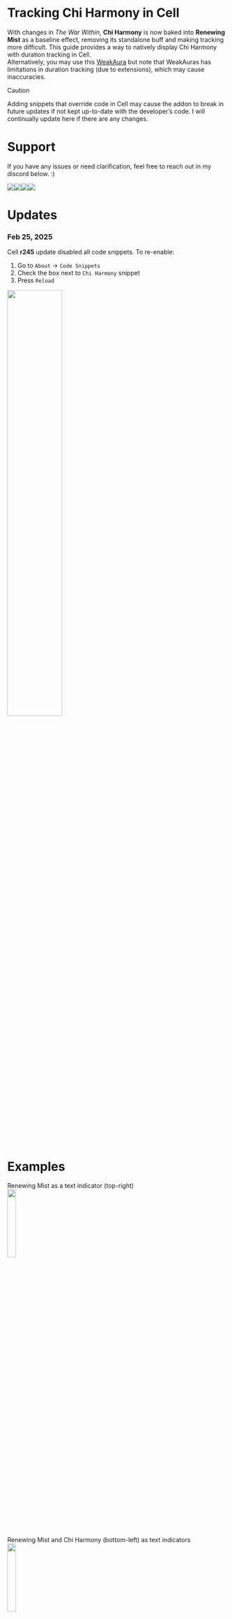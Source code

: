 # Tracking Chi Harmony in Cell
With changes in _The War Within_, **Chi Harmony** is now baked into **Renewing Mist** as a baseline effect, removing its standalone buff and making tracking more difficult. This guide provides a way to natively display Chi Harmony with duration tracking in Cell.  
Alternatively, you may use this [WeakAura](https://wago.io/15YqP_6ut) but note that WeakAuras has limitations in duration tracking (due to extensions), which may cause inaccuracies.

> [!CAUTION]
> Adding snippets that override code in Cell may cause the addon to break in future updates if not kept up-to-date with the developer’s code. I will continually update here if there are any changes.

# Support
If you have any issues or need clarification, feel free to reach out in my discord below. :)

<a target="_blank" href="https://twitch.tv/lolswirl"><img src="https://img.shields.io/badge/twitch-9045ff?style=for-the-badge&logo=twitch&logoColor=white"/></a><a target="_blank" href="https://discord.gg/ZU5rhXtbNd"><img src="https://img.shields.io/badge/discord-5865F2?style=for-the-badge&logo=discord&logoColor=white"/></a><a target="_blank" href="https://wago.io/p/Swirl"><img src="https://img.shields.io/badge/wago-c1272d?style=for-the-badge&logoColor=white"/></a><a target="_blank" href="https://streamelements.com/lolswirl/tip"><img src="https://img.shields.io/badge/support-e694ae?style=for-the-badge&logo=undertale&textColor=white"/></a>

# Updates
### Feb 25, 2025
Cell **r245** update disabled all code snippets. To re-enable:
1. Go to `About` -> `Code Snippets`
2. Check the box next to `Chi Harmony` snippet
3. Press `Reload`
<img width=50% height=50% src="https://github.com/user-attachments/assets/704d5c50-12f4-456e-b119-5767b3e0c220"/>

# Examples
Renewing Mist as a text indicator (top-right)  
<img width=20% height=20% src="https://github.com/user-attachments/assets/9c51a35b-f719-460a-a3d4-19d159be36e3"/>

Renewing Mist and Chi Harmony (bottom-left) as text indicators  
<img width=20% height=20% src="https://github.com/user-attachments/assets/a2123d5e-7ea6-43ae-a471-385d038720d9"/>

Renewing Mist and Chi Harmony as text indicators + Chi Harmony as a color indicator  
<img width=20% height=20% src="https://github.com/user-attachments/assets/f35b588a-2b61-4660-b5c3-0e83ebb6495a"/>

Chi Harmony as an icon indicator  
<img width=20% height=20% src="https://github.com/user-attachments/assets/21703f33-87a1-41c4-bea0-c64f05699f1e"/>

# Instructions
1. Open Cell using `/cell opt`, go to the **Indicators** tab, and create a new indicator in the bottom-left corner.</br><img src="https://github.com/user-attachments/assets/2015e519-5b2a-4c4d-8793-b5bec6c31bdc" width=40% height=40%/>

2. Name it **Chi Harmony** (can really be any name!), select any of the highlighted options (**ICONS, BLOCKS, AND BARS INDICATORS WILL NOT WORK!!!**), ensure **Buff** is selected,  then press **Yes**.</br><img src="https://github.com/user-attachments/assets/88c21a8c-0e3d-4b75-bebf-1e3d1d8d6d31" width=25% height=25%/>


3. Find your newly created indicator in the list and select it.</br><img width=40% height=40% src="https://github.com/user-attachments/assets/e1930702-757c-4452-8f06-077487c81453"/>

4. On the right panel under `Indicator Settings`, check the `Track by name` box and add two spells into the `Buff List`, Chi Harmony (423439) and Renewing Mist (119611).</br><img width=40% height=40% src="https://github.com/user-attachments/assets/5411ff5d-1c9e-4ec4-bc35-3d800616e11a"/>

5. I suggest also moving this indicator out of the top-right corner by adjusting the anchor points, especially if you'll be using the built-in `Healers` indicator. **This does not apply to the Overlay, Color, Glow, or Border indicators.**</br><img width=25% height=25% src="https://github.com/user-attachments/assets/e3c1c265-1880-4f28-bfb7-97f0ad02d1db"/>

6. This guide supports two indicators of your choosing - much like I have one for a text indicator and color indicator, you may do the same with any combination of indicators. If you decide to create another one, follow steps 1 - 6 again.
  > [!NOTE]
  > These indicators only track Chi Harmony. To track Renewing Mist, use a seperate indicator or the built-in `Healers` indicator.

7. After your indicator(s) are created, look at the list on the left side of the **Indicators** tab and figure out the index (number) of your newly created indicators counting up starting at `Healers` in the list. Mine are located at index **2** for my Chi Harmony Color Indicator and index **10** for my Chi Harmony Text Indicator. See the picture for reference.
  > [!NOTE]
  > If you only created one in the previous steps, that's fine - just note down that index.</br></br>
  > If you have multiple layouts with different indexes, the snippet won’t work across all layouts. Try to keep consistency.
  <img width=50% height=50% src="https://github.com/user-attachments/assets/b3c2f8e2-8761-4a68-a8ac-bacf8dc53540"/>

8. Inside the the `About` tab, click `Code Snippets`. Snippets are essentially custom code that we can add to Cell - this is how we'll make Chi Harmony work.</br><img width=50% height=50% src="https://github.com/user-attachments/assets/4c01ac88-b177-4015-bd91-1f0e50c55cfc"/>

9. Press the `+` button to add a new snippet.</br><img width=50% height=50% src="https://github.com/user-attachments/assets/9154bd1f-0493-48c4-93da-a76abfc0f4c5"/>

10. Double click on the `unnamed` snippet to rename it - I named mine Chi Harmony. Press the checkbox next to its name to enable the snippet.</br><img width=50% height=50% src="https://github.com/user-attachments/assets/3221cee9-8b90-4d86-847d-3acdd74e0b47"/>

11. Paste the contents of <a href="https://github.com/lolswirl/chi-harmony-in-cell/blob/main/ChiHarmony.lua" target="_blank">this file that stores some Chi Harmony buff logic</a> into the empty text box below the newly created snippet</br><img width=50% height=50% src="https://github.com/user-attachments/assets/d4d1de89-4493-4520-bc58-e882adf19654"/>

12. At the top of the script, you will see these lines:
    ```lua
    local colorIndicatorIndex = "indicator2"
    local durationIndicatorIndex = "indicator10"
    local chiHarmonyName = "Chi Harmony"
    ```
    Modify these based on your indicators:
    - Color Indicator: Set `colorIndicatorIndex` to its index or `""` if not used.
    - Duration Indicator (Text, Block, Icon, etc.): Set `durationIndicatorIndex` to its index or `""` if not used.
    - Non-English Clients: Change `chiHarmonyName` to the localized Chi Harmony name.
  
    **Examples:**
      - You have a color indicator with an index of 2 and a duration indicator with an index of 3:
        ```lua
        local colorIndicatorIndex = "indicator2"
        local durationIndicatorIndex = "indicator3"
        local chiHarmonyName = "Chi Harmony"
        ```
      - You **do not have** a color indicator but do have a duration indicator with an index of 15:
        ```lua
        local colorIndicatorIndex = ""
        local durationIndicatorIndex = "indicator15"
        local chiHarmonyName = "Chi Harmony"
        ```
      - You have a color indicator with an index of 5, a duration indicator with an index of 7, and Chi Harmony's name on your French client is "Harmonie avec le Chi" :
        ```lua
        local colorIndicatorIndex = "indicator5"
        local durationIndicatorIndex = "indicator7"
        local chiHarmonyName = "Harmonie avec le Chi"
        ```
13. Press `Save` and `Run` at the bottom of snippets, then press `Reload` at the top.</br><img width=50% height=50% src="https://github.com/user-attachments/assets/2b2df9a6-204e-4ea5-9433-11572458bc1a"/>

14. All done! Chi Harmony should display for you natively inside Cell.








